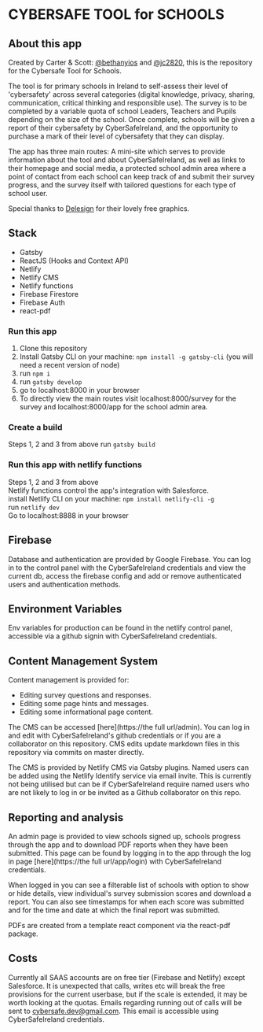 # CYBERSAFE TOOL for SCHOOLS

## About this app
Created by Carter & Scott: [@bethanyios](https://github.com/bethanyios) and [@jc2820](https://github.com/jc2820), this is the repository for the Cybersafe Tool for Schools.

The tool is for primary schools in Ireland to self-assess their level of 'cybersafety' across several categories (digital knowledge, privacy, sharing, communication, critical thinking and responsible use). The survey is to be completed by a variable quota of school Leaders, Teachers and Pupils depending on the size of the school. Once complete, schools will be given a report of their cybersafety by CyberSafeIreland, and the opportunity to purchase a mark of their level of cybersafety that they can display.

The app has three main routes: A mini-site which serves to provide information about the tool and about CyberSafeIreland, as well as links to their homepage and social media, a protected school admin area where a point of contact from each school can keep track of and submit their survey progress, and the survey itself with tailored questions for each type of school user.

Special thanks to [Delesign](https://delesign.com/) for their lovely free graphics.

## Stack
* Gatsby
* ReactJS (Hooks and Context API)
* Netlify
* Netlify CMS
* Netlify functions
* Firebase Firestore
* Firebase Auth
* react-pdf

### Run this app
1. Clone this repository
2. Install Gatsby CLI on your machine: `npm install -g gatsby-cli` (you will need a recent version of node)
3. run `npm i`
4. run `gatsby develop`
5. go to localhost:8000 in your browser
6. To directly view the main routes visit localhost:8000/survey for the survey and localhost:8000/app for the school admin area.

### Create a build
Steps 1, 2 and 3 from above
run `gatsby build`

### Run this app with netlify functions
Steps 1, 2 and 3 from above  
Netlify functions control the app's integration with Salesforce.   
install Netlify CLI on your machine: `npm install netlify-cli -g`  
run `netlify dev`  
Go to localhost:8888 in your browser  

## Firebase
Database and authentication are provided by Google Firebase. You can log in to the control panel with the CyberSafeIreland credentials and view the current db, access the firebase config and add or remove authenticated users and authentication methods.

## Environment Variables
Env variables for production can be found in the netlify control panel, accessible via a github signin with CyberSafeIreland credentials.

## Content Management System
Content management is provided for:
* Editing survey questions and responses.
* Editing some page hints and messages.
* Editing some informational page content.

The CMS can be accessed [here](https://the full url/admin). You can log in and edit with CyberSafeIreland's github credentials or if you are a collaborator on this repository.
CMS edits update markdown files in this repository via commits on master directly.

The CMS is provided by Netlify CMS via Gatsby plugins. Named users can be added using the Netlify Identify service via email invite. This is currently not being utilised but can be if CyberSafeIreland require named users who are not likely to log in or be invited as a Github collaborator on this repo.

## Reporting and analysis
An admin page is provided to view schools signed up, schools progress through the app and to download PDF reports when they have been submitted.
This page can be found by logging in to the app through the log in page [here](https://the full url/app/login) with CyberSafeIreland credentials.

When logged in you can see a filterable list of schools with option to show or hide details, view individual's survey submission scores and download a report.
You can also see timestamps for when each score was submitted and for the time and date at which the final report was submitted.

PDFs are created from a template react component via the react-pdf package.

## Costs
Currently all SAAS accounts are on free tier (Firebase and Netlify) except Salesforce. It is unexpected that calls, writes etc will break the free provisions for the current userbase, but if the scale is extended, it may be worth looking at the quotas. Emails regarding running out of calls will be sent to cybersafe.dev@gmail.com. This email is accessible using CyberSafeIreland credentials.
